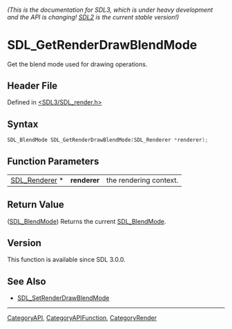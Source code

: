 ###### (This is the documentation for SDL3, which is under heavy development and the API is changing! [SDL2](https://wiki.libsdl.org/SDL2/) is the current stable version!)
# SDL_GetRenderDrawBlendMode

Get the blend mode used for drawing operations.

## Header File

Defined in [<SDL3/SDL_render.h>](https://github.com/libsdl-org/SDL/blob/main/include/SDL3/SDL_render.h)

## Syntax

```c
SDL_BlendMode SDL_GetRenderDrawBlendMode(SDL_Renderer *renderer);
```

## Function Parameters

|                                |              |                        |
| ------------------------------ | ------------ | ---------------------- |
| [SDL_Renderer](SDL_Renderer) * | **renderer** | the rendering context. |

## Return Value

([SDL_BlendMode](SDL_BlendMode)) Returns the current
[SDL_BlendMode](SDL_BlendMode).

## Version

This function is available since SDL 3.0.0.

## See Also

- [SDL_SetRenderDrawBlendMode](SDL_SetRenderDrawBlendMode)

----
[CategoryAPI](CategoryAPI), [CategoryAPIFunction](CategoryAPIFunction), [CategoryRender](CategoryRender)

